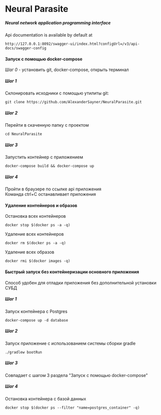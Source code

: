 # Neural Parasite
##### Neural network application programming interface

Api documentation is available by default at
```http request
http://127.0.0.1:8092/swagger-ui/index.html?configUrl=/v3/api-docs/swagger-config
```  
 
#### Запуск с помощью docker-compose  
*Шаг 0* - установить git, docker-compose, открыть терминал
##### ***Шаг 1***
Склонировать исходники с помощью утилиты git:  
```shell script
git clone https://github.com/AlexanderSayner/NeuralParasite.git
```
##### ***Шаг 2***
Перейти в скаченную папку с проектом
```shell script
cd NeuralParasite
```
##### ***Шаг 3***
Запустить контейнер с приложением
```shell script
docker-compose build && docker-compose up
```
##### ***Шаг 4***
Пройти в браузере по ссылке api приложения  
Команда ctrl+C останавливает приложения
#### Удаление контейнеров и образов
Остановка всех контейнеров
```shell script
docker stop $(docker ps -a -q)
```
Удаление всех контейнеров
```shell script
docker rm $(docker ps -a -q)
```
Удаление всех образов
```shell script
docker rmi $(docker images -q)
```
#### Быстрый запуск без контейнеризации основного приложения
Способ удобен для отладки приложения без дополнительной установки СУБД
##### ***Шаг 1***
Запуск контейнера с Postgres
```shell script
docker-compose up -d database
```
##### ***Шаг 2***
Запуск приложение с использованием системы сборки gradle
```shell script
./gradlew bootRun
```
##### ***Шаг 3***
Совпадает с шагом 3 раздела "Запуск с помощью docker-compose"
##### ***Шаг 4***
Остановка контейнера с базой данных
```shell script
docker stop $(docker ps --filter "name=postgres_container" -q)
```
